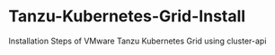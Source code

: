 # Tanzu-Kubernetes-Grid-Install
Installation Steps of VMware Tanzu Kubernetes Grid using cluster-api
